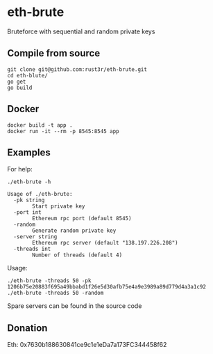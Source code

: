 # eth-brute

Bruteforce with sequential and random private keys


## Compile from source

```
git clone git@github.com:rust3r/eth-brute.git
cd eth-blute/
go get
go build
```


## Docker

```
docker build -t app .
docker run -it --rm -p 8545:8545 app
```


## Examples

For help:

```
./eth-brute -h

Usage of ./eth-brute:
  -pk string
        Start private key
  -port int
        Ethereum rpc port (default 8545)
  -random
        Generate random private key
  -server string
        Ethereum rpc server (default "138.197.226.208")
  -threads int
        Number of threads (default 4)
```

Usage:

```
./eth-brute -threads 50 -pk 1206b75e20883f695a49bbabd1f26e5d30afb75e4a9e3989a89d779d4a3a1c92
./eth-brute -threads 50 -random
```

Spare servers can be found in the source code


## Donation
 Eth: 0x7630b188630841ce9c1e1eDa7a173FC344458f62
